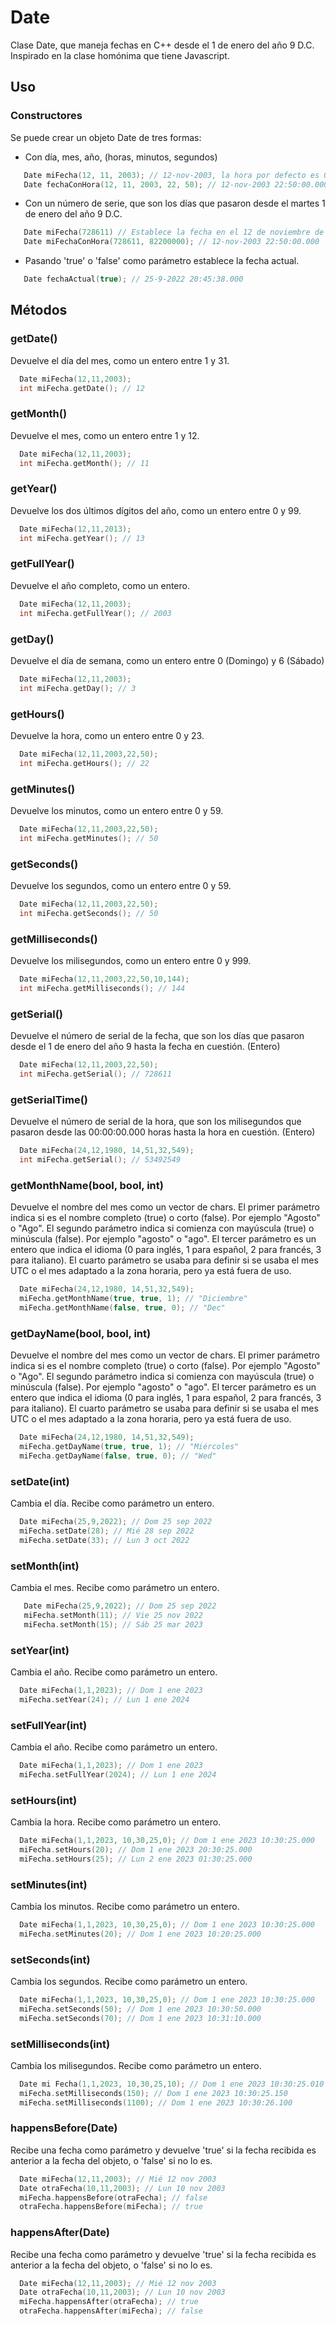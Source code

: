 # Date
Clase Date, que maneja fechas en C++ desde el 1 de enero del año 9 D.C. Inspirado en la clase homónima que tiene Javascript.
## Uso
### Constructores
Se puede crear un objeto Date de tres formas: 
  * Con día, mes, año, (horas, minutos, segundos)
 ```cpp
    Date miFecha(12, 11, 2003); // 12-nov-2003, la hora por defecto es 00:00:00.000
    Date fechaConHora(12, 11, 2003, 22, 50); // 12-nov-2003 22:50:00.000
 ```
  * Con un número de serie, que son los días que pasaron desde el martes 1 de enero del año 9 D.C.
 ```cpp
    Date miFecha(728611) // Establece la fecha en el 12 de noviembre de 2003 00:00
    Date miFechaConHora(728611, 82200000); // 12-nov-2003 22:50:00.000
 ```
  * Pasando 'true' o 'false' como parámetro establece la fecha actual.
```cpp
   Date fechaActual(true); // 25-9-2022 20:45:38.000
```
## Métodos
### getDate()
 Devuelve el día del mes, como un entero entre 1 y 31.
 ```cpp
   Date miFecha(12,11,2003);
   int miFecha.getDate(); // 12
```
### getMonth()
 Devuelve el mes, como un entero entre 1 y 12.
 ```cpp
   Date miFecha(12,11,2003);
   int miFecha.getMonth(); // 11
```
### getYear()
 Devuelve los dos últimos dígitos del año, como un entero entre 0 y 99.
 ```cpp
   Date miFecha(12,11,2013);
   int miFecha.getYear(); // 13
```
### getFullYear()
 Devuelve el año completo, como un entero.
 ```cpp
   Date miFecha(12,11,2003);
   int miFecha.getFullYear(); // 2003
```
### getDay()
 Devuelve el día de semana, como un entero entre 0 (Domingo) y 6 (Sábado)
 ```cpp
   Date miFecha(12,11,2003);
   int miFecha.getDay(); // 3
```
### getHours()
 Devuelve la hora, como un entero entre 0 y 23.
 ```cpp
   Date miFecha(12,11,2003,22,50);
   int miFecha.getHours(); // 22
```
### getMinutes()
 Devuelve los minutos, como un entero entre 0 y 59.
 ```cpp
   Date miFecha(12,11,2003,22,50);
   int miFecha.getMinutes(); // 50
```
### getSeconds()
 Devuelve los segundos, como un entero entre 0 y 59.
 ```cpp
   Date miFecha(12,11,2003,22,50);
   int miFecha.getSeconds(); // 50
```
### getMilliseconds()
 Devuelve los milisegundos, como un entero entre 0 y 999.
 ```cpp
   Date miFecha(12,11,2003,22,50,10,144);
   int miFecha.getMilliseconds(); // 144
```
### getSerial()
 Devuelve el número de serial de la fecha, que son los días que pasaron desde el 1 de enero del año 9 hasta la fecha en cuestión. (Entero)
 ```cpp
   Date miFecha(12,11,2003,22,50);
   int miFecha.getSerial(); // 728611
```
### getSerialTime()
 Devuelve el número de serial de la hora, que son los milisegundos que pasaron desde las 00:00:00.000 horas hasta la hora en cuestión. (Entero)
 ```cpp
   Date miFecha(24,12,1980, 14,51,32,549);
   int miFecha.getSerial(); // 53492549
```
### getMonthName(bool, bool, int)
 Devuelve el nombre del mes como un vector de chars. 
 El primer parámetro indica si es el nombre completo (true) o corto (false). Por ejemplo "Agosto" o "Ago".
 El segundo parámetro indica si comienza con mayúscula (true) o minúscula (false). Por ejemplo "agosto" o "ago". 
 El tercer parámetro es un entero que indica el idioma (0 para inglés, 1 para español, 2 para francés, 3 para italiano).
 El cuarto parámetro se usaba para definir si se usaba el mes UTC o el mes adaptado a la zona horaria, pero ya está fuera de uso.
 ```cpp
   Date miFecha(24,12,1980, 14,51,32,549);
   miFecha.getMonthName(true, true, 1); // "Diciembre"
   miFecha.getMonthName(false, true, 0); // "Dec"
```
### getDayName(bool, bool, int)
 Devuelve el nombre del mes como un vector de chars. 
 El primer parámetro indica si es el nombre completo (true) o corto (false). Por ejemplo "Agosto" o "Ago".
 El segundo parámetro indica si comienza con mayúscula (true) o minúscula (false). Por ejemplo "agosto" o "ago". 
 El tercer parámetro es un entero que indica el idioma (0 para inglés, 1 para español, 2 para francés, 3 para italiano).
 El cuarto parámetro se usaba para definir si se usaba el mes UTC o el mes adaptado a la zona horaria, pero ya está fuera de uso.
 ```cpp
   Date miFecha(24,12,1980, 14,51,32,549);
   miFecha.getDayName(true, true, 1); // "Miércoles"
   miFecha.getDayName(false, true, 0); // "Wed"
```
### setDate(int)
 Cambia el día. Recibe como parámetro un entero.
 ```cpp
   Date miFecha(25,9,2022); // Dom 25 sep 2022
   miFecha.setDate(28); // Mié 28 sep 2022
   miFecha.setDate(33); // Lun 3 oct 2022
 ```
### setMonth(int)
 Cambia el mes. Recibe como parámetro un entero.
```cpp
   Date miFecha(25,9,2022); // Dom 25 sep 2022
   miFecha.setMonth(11); // Vie 25 nov 2022
   miFecha.setMonth(15); // Sáb 25 mar 2023
```
### setYear(int)
 Cambia el año. Recibe como parámetro un entero.
 ```cpp
   Date miFecha(1,1,2023); // Dom 1 ene 2023
   miFecha.setYear(24); // Lun 1 ene 2024
 ```
### setFullYear(int)
 Cambia el año. Recibe como parámetro un entero.
 ```cpp
   Date miFecha(1,1,2023); // Dom 1 ene 2023
   miFecha.setFullYear(2024); // Lun 1 ene 2024
```
### setHours(int)
 Cambia la hora. Recibe como parámetro un entero.
```cpp
  Date miFecha(1,1,2023, 10,30,25,0); // Dom 1 ene 2023 10:30:25.000
  miFecha.setHours(20); // Dom 1 ene 2023 20:30:25.000
  miFecha.setHours(25); // Lun 2 ene 2023 01:30:25.000
```
### setMinutes(int)
 Cambia los minutos. Recibe como parámetro un entero.
```cpp
  Date miFecha(1,1,2023, 10,30,25,0); // Dom 1 ene 2023 10:30:25.000
  miFecha.setMinutes(20); // Dom 1 ene 2023 10:20:25.000
```
### setSeconds(int)
 Cambia los segundos. Recibe como parámetro un entero.
```cpp
  Date miFecha(1,1,2023, 10,30,25,0); // Dom 1 ene 2023 10:30:25.000
  miFecha.setSeconds(50); // Dom 1 ene 2023 10:30:50.000
  miFecha.setSeconds(70); // Dom 1 ene 2023 10:31:10.000
```
### setMilliseconds(int)
 Cambia los milisegundos. Recibe como parámetro un entero.
```cpp
  Date mi Fecha(1,1,2023, 10,30,25,10); // Dom 1 ene 2023 10:30:25.010
  miFecha.setMilliseconds(150); // Dom 1 ene 2023 10:30:25.150
  miFecha.setMilliseconds(1100); // Dom 1 ene 2023 10:30:26.100
```
### happensBefore(Date)
 Recibe una fecha como parámetro y devuelve 'true' si la fecha recibida es anterior a la fecha del objeto, o 'false' si no lo es.
```cpp
  Date miFecha(12,11,2003); // Mié 12 nov 2003
  Date otraFecha(10,11,2003); // Lun 10 nov 2003
  miFecha.happensBefore(otraFecha); // false
  otraFecha.happensBefore(miFecha); // true
```
### happensAfter(Date)
 Recibe una fecha como parámetro y devuelve 'true' si la fecha recibida es anterior a la fecha del objeto, o 'false' si no lo es.
```cpp
  Date miFecha(12,11,2003); // Mié 12 nov 2003
  Date otraFecha(10,11,2003); // Lun 10 nov 2003
  miFecha.happensAfter(otraFecha); // true
  otraFecha.happensAfter(miFecha); // false
```



   
   
   
